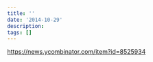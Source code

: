 ```yaml
---
title: ''
date: '2014-10-29'
description:
tags: []
---
```


https://news.ycombinator.com/item?id=8525934


